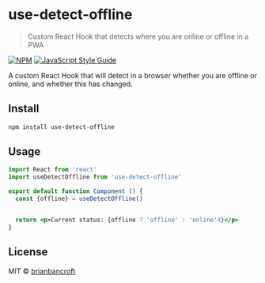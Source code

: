 # use-detect-offline

> Custom React Hook that detects where you are online or offline in a PWA

[![NPM](https://img.shields.io/npm/v/use-detect-offline.svg)](https://www.npmjs.com/package/use-detect-offline) [![JavaScript Style Guide](https://img.shields.io/badge/code_style-standard-brightgreen.svg)](https://standardjs.com)

A custom React Hook that will detect in a browser whether you are offline or online, and whether this has changed.

## Install

```bash
npm install use-detect-offline
```

## Usage

```jsx
import React from 'react'
import useDetectOffline from 'use-detect-offline'

export default function Component () {
  const {offline} = useDetectOffline()


  return <p>Current status: {offline ? 'offline' : 'online'4}</p>
}
```

## License

MIT © [brianbancroft](https://github.com/brianbancroft)
